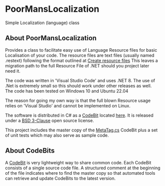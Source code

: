 # PoorMansLocalization
Simple Localization (language) class

## About PoorMansLocalization
Provides a class to facilitate easy use of Language Resource files for basic Localisation of your code.
The resource files are text files (usually named .restext) following the format outlined at [Create resource files](https://learn.microsoft.com/en-us/dotnet/core/extensions/create-resource-files)
This leaves a migration path to the full Resource File of .NET should you project later need it.

The code was written in 'Visual Studio Code' and uses .NET 8.  The use of .Net is extremely small so this should work under other releases as well.
The code has been tested on Windows 10 and Ubuntu 22.04

The reason for going my own way is that the full blown Resource usage relies on 'Visual Studio' and cannot be implemented on Linux.

The software is distributed in C# as a [CodeBit](http://filemeta.org/CodeBit.html) located [here](https://raw.githubusercontent.com/FileMeta/MetaTag/master/MetaTag.cs). It is released under a [BSD 3-Clause](https://opensource.org/licenses/BSD-3-Clause) open source license.

This project includes the master copy of the [MetaTag.cs](https://raw.githubusercontent.com/FileMeta/MetaTag/master/MetaTag.cs) CodeBit plus a set of unit tests which may also serve as sample code.

## About CodeBits
A [CodeBit](https://www.FileMeta.org/CodeBit) is very lightweight way to share common code. Each CodeBit consists of a single source code file. A structured comment at the beginning of the file indicates where to find the master copy so that automated tools can retrieve and update CodeBits to the latest version.

